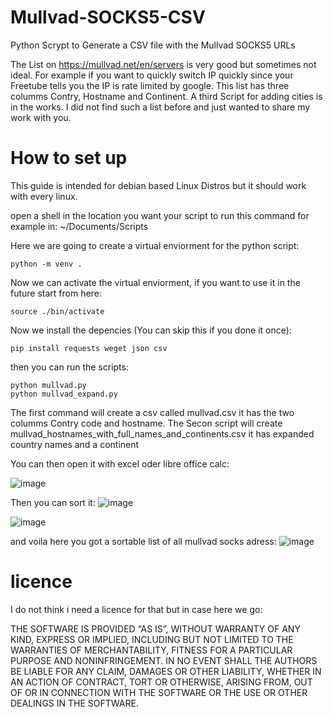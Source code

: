 # Mullvad-SOCKS5-CSV
Python Scrypt to Generate a CSV file with the Mullvad SOCKS5 URLs

The List on https://mullvad.net/en/servers is very good but sometimes not ideal.
For example if you want to quickly switch IP quickly since your Freetube tells you the IP is rate limited by google.
This list has three columms Contry, Hostname and Continent.
A third Script for adding cities is in the works.
I did not find such a list before and just wanted to share my work with you.

# How to set up
This guide is intended for debian based Linux Distros but it should work with every linux.

open a shell in the location you want your script to run this command for example in: ~/Documents/Scripts

Here we are going to create a virtual enviorment for the python script:
```
python -m venv .
```
Now we can activate the virtual enviorment, if you want to use it in the future start from here:
```
source ./bin/activate
```
Now we install the depencies (You can skip this if you done it once):
```
pip install requests weget json csv
```
then you can run the scripts:
```
python mullvad.py
python mullvad_expand.py
```
The first command will create a csv called mullvad.csv it has the two columms Contry code and hostname.
The Secon script will create mullvad_hostnames_with_full_names_and_continents.csv it has expanded country names and a continent

You can then open it with excel oder libre office calc:

![image](https://github.com/user-attachments/assets/396ca46d-e92e-4373-bbcc-b9fd1d8f14c0)







Then you can sort it:
![image](https://github.com/user-attachments/assets/192ced91-e205-421f-987b-d9648221c28b)

![image](https://github.com/user-attachments/assets/b7253bf6-df1d-4a18-894b-4d4954c908ca)

and voila here you got a sortable list of all mullvad socks adress:
![image](https://github.com/user-attachments/assets/f1051453-e436-4332-af39-85db359919cf)

# licence

I do not think i need a licence for that but in case here we go:

THE SOFTWARE IS PROVIDED “AS IS”, WITHOUT WARRANTY OF ANY KIND, EXPRESS OR IMPLIED, INCLUDING BUT NOT LIMITED TO THE WARRANTIES OF MERCHANTABILITY, FITNESS FOR A PARTICULAR PURPOSE AND NONINFRINGEMENT. IN NO EVENT SHALL THE AUTHORS BE LIABLE FOR ANY CLAIM, DAMAGES OR OTHER LIABILITY, WHETHER IN AN ACTION OF CONTRACT, TORT OR OTHERWISE, ARISING FROM, OUT OF OR IN CONNECTION WITH THE SOFTWARE OR THE USE OR OTHER DEALINGS IN THE SOFTWARE.
